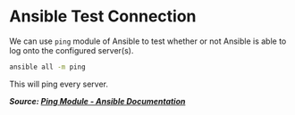 # Ansible Test Connection

We can use `ping` module of Ansible to test whether or not Ansible is able to log onto the configured server(s).

```bash
ansible all -m ping
```

This will ping every server.

**_Source: [Ping Module - Ansible Documentation](https://docs.ansible.com/ansible/2.3/ping_module.html)_**
